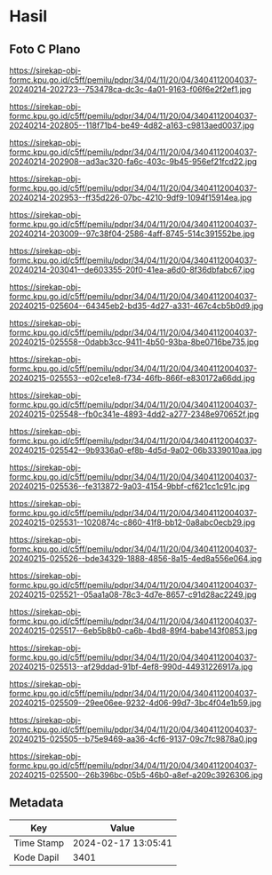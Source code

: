 # Hasil

## Foto C Plano

https://sirekap-obj-formc.kpu.go.id/c5ff/pemilu/pdpr/34/04/11/20/04/3404112004037-20240214-202723--753478ca-dc3c-4a01-9163-f06f6e2f2ef1.jpg

https://sirekap-obj-formc.kpu.go.id/c5ff/pemilu/pdpr/34/04/11/20/04/3404112004037-20240214-202805--118f71b4-be49-4d82-a163-c9813aed0037.jpg

https://sirekap-obj-formc.kpu.go.id/c5ff/pemilu/pdpr/34/04/11/20/04/3404112004037-20240214-202908--ad3ac320-fa6c-403c-9b45-956ef21fcd22.jpg

https://sirekap-obj-formc.kpu.go.id/c5ff/pemilu/pdpr/34/04/11/20/04/3404112004037-20240214-202953--ff35d226-07bc-4210-9df9-1094f15914ea.jpg

https://sirekap-obj-formc.kpu.go.id/c5ff/pemilu/pdpr/34/04/11/20/04/3404112004037-20240214-203009--97c38f04-2586-4aff-8745-514c391552be.jpg

https://sirekap-obj-formc.kpu.go.id/c5ff/pemilu/pdpr/34/04/11/20/04/3404112004037-20240214-203041--de603355-20f0-41ea-a6d0-8f36dbfabc67.jpg

https://sirekap-obj-formc.kpu.go.id/c5ff/pemilu/pdpr/34/04/11/20/04/3404112004037-20240215-025604--64345eb2-bd35-4d27-a331-467c4cb5b0d9.jpg

https://sirekap-obj-formc.kpu.go.id/c5ff/pemilu/pdpr/34/04/11/20/04/3404112004037-20240215-025558--0dabb3cc-9411-4b50-93ba-8be0716be735.jpg

https://sirekap-obj-formc.kpu.go.id/c5ff/pemilu/pdpr/34/04/11/20/04/3404112004037-20240215-025553--e02ce1e8-f734-46fb-866f-e830172a66dd.jpg

https://sirekap-obj-formc.kpu.go.id/c5ff/pemilu/pdpr/34/04/11/20/04/3404112004037-20240215-025548--fb0c341e-4893-4dd2-a277-2348e970652f.jpg

https://sirekap-obj-formc.kpu.go.id/c5ff/pemilu/pdpr/34/04/11/20/04/3404112004037-20240215-025542--9b9336a0-ef8b-4d5d-9a02-06b3339010aa.jpg

https://sirekap-obj-formc.kpu.go.id/c5ff/pemilu/pdpr/34/04/11/20/04/3404112004037-20240215-025536--fe313872-9a03-4154-9bbf-cf621cc1c91c.jpg

https://sirekap-obj-formc.kpu.go.id/c5ff/pemilu/pdpr/34/04/11/20/04/3404112004037-20240215-025531--1020874c-c860-41f8-bb12-0a8abc0ecb29.jpg

https://sirekap-obj-formc.kpu.go.id/c5ff/pemilu/pdpr/34/04/11/20/04/3404112004037-20240215-025526--bde34329-1888-4856-8a15-4ed8a556e064.jpg

https://sirekap-obj-formc.kpu.go.id/c5ff/pemilu/pdpr/34/04/11/20/04/3404112004037-20240215-025521--05aa1a08-78c3-4d7e-8657-c91d28ac2249.jpg

https://sirekap-obj-formc.kpu.go.id/c5ff/pemilu/pdpr/34/04/11/20/04/3404112004037-20240215-025517--6eb5b8b0-ca6b-4bd8-89f4-babe143f0853.jpg

https://sirekap-obj-formc.kpu.go.id/c5ff/pemilu/pdpr/34/04/11/20/04/3404112004037-20240215-025513--af29ddad-91bf-4ef8-990d-44931226917a.jpg

https://sirekap-obj-formc.kpu.go.id/c5ff/pemilu/pdpr/34/04/11/20/04/3404112004037-20240215-025509--29ee06ee-9232-4d06-99d7-3bc4f04e1b59.jpg

https://sirekap-obj-formc.kpu.go.id/c5ff/pemilu/pdpr/34/04/11/20/04/3404112004037-20240215-025505--b75e9469-aa36-4cf6-9137-09c7fc9878a0.jpg

https://sirekap-obj-formc.kpu.go.id/c5ff/pemilu/pdpr/34/04/11/20/04/3404112004037-20240215-025500--26b396bc-05b5-46b0-a8ef-a209c3926306.jpg


## Metadata

| Key        | Value               |
| ---------- | ------------------- |
| Time Stamp | 2024-02-17 13:05:41 |
| Kode Dapil | 3401                |



